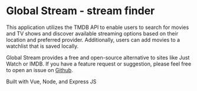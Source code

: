 # Global Stream - stream finder

 <p>
      This application utilizes the TMDB API to enable users to search for
      movies and TV shows and discover available streaming options based on
      their location and preferred provider. Additionally, users can add movies
      to a watchlist that is saved locally.
    </p>
    <p>
      Global Stream provides a free and open-source alternative to sites like
      Just Watch or IMDB. If you have a feature request or suggestion, please
      feel free to open an issue on
      <a href="https://github.com/treyg/movie-app/issues" target="_blank"
        >Github</a
      >.
    </p>
    <p>Built with Vue, Node, and Express JS</p>
